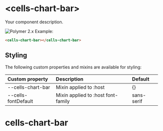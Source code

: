 # &lt;cells-chart-bar&gt;

Your component description.

![Polymer 2.x](https://img.shields.io/badge/Polymer-2.x-green.svg)
Example:
```html
<cells-chart-bar></cells-chart-bar>
```

## Styling

The following custom properties and mixins are available for styling:

| Custom property | Description     | Default        |
|:----------------|:----------------|:---------------|
| --cells-chart-bar  | Mixin applied to :host     | {}  |
| --cells-fontDefault  | Mixin applied to :host font-family    | sans-serif  |
# cells-chart-bar
